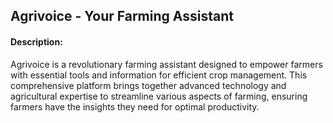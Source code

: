 ## Agrivoice - Your Farming Assistant
#### Description:
Agrivoice is a revolutionary farming assistant designed to empower farmers with essential tools and information for efficient crop management. This comprehensive platform brings together advanced technology and agricultural expertise to streamline various aspects of farming, ensuring farmers have the insights they need for optimal productivity.
